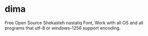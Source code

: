 # dima
Free Open Source Shekasteh nastaliq Font, Work with all OS and all programs that utf-8 or windows-1256 support encoding.
